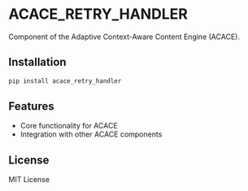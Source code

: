 # ACACE_RETRY_HANDLER

Component of the Adaptive Context-Aware Content Engine (ACACE).

## Installation

```bash
pip install acace_retry_handler
```

## Features

- Core functionality for ACACE
- Integration with other ACACE components

## License

MIT License
